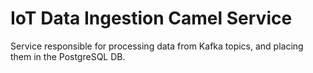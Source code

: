 # IoT Data Ingestion Camel Service

Service responsible for processing data from Kafka topics, and placing them in
the PostgreSQL DB.